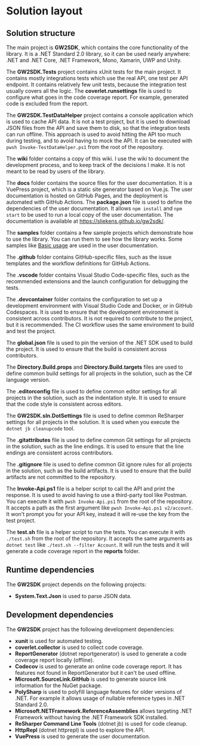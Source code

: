 # Solution layout

## Solution structure

The main project is **GW2SDK**, which contains the core functionality of the library. It is a .NET Standard 2.0 library, so it can be used nearly anywhere: .NET and .NET Core, .NET Framework, Mono, Xamarin, UWP and Unity.

The **GW2SDK.Tests** project contains xUnit tests for the main project. It contains mostly integrations tests which use the real API, one test per API endpoint. It contains relatively few unit tests, because the integration test usually covers all the logic. The **coverlet.runsettings** file is used to configure what goes in the code coverage report. For example, generated code is excluded from the report.

The **GW2SDK.TestDataHelper** project contains a console application which is used to cache API data. It is not a test project, but it is used to download JSON files from the API and save them to disk, so that the integration tests can run offline. This approach is used to avoid hitting the API too much during testing, and to avoid having to mock the API. It can be executed with `pwsh Invoke-TestDataHelper.ps1` from the root of the repository.

The **wiki** folder contains a copy of this wiki. I use the wiki to document the development process, and to keep track of the decisions I make. It is not meant to be read by users of the library.

The **docs** folder contains the source files for the user documentation. It is a VuePress project, which is a static site generator based on Vue.js. The user documentation is hosted on GitHub Pages, and the deployment is automated with GitHub Actions. The **package.json** file is used to define the dependencies of the user documentation. It allows `npm install` and `npm start` to be used to run a local copy of the user documentation. The documentation is available at <https://sliekens.github.io/gw2sdk/>.

The **samples** folder contains a few sample projects which demonstrate how to use the library. You can run them to see how the library works. Some samples like [Basic usage](https://sliekens.github.io/gw2sdk/guide/usage.html) are used in the user documentation.

The **.github** folder contains GitHub-specific files, such as the issue templates and the workflow definitions for GitHub Actions.

The **.vscode** folder contains Visual Studio Code-specific files, such as the recommended extensions and the launch configuration for debugging the tests.

The **.devcontainer** folder contains the configuration to set up a development environment with Visual Studio Code and Docker, or in GitHub Codespaces. It is used to ensure that the development environment is consistent across contributors. It is not required to contribute to the project, but it is recommended. The CI workflow uses the same environment to build and test the project.

The **global.json** file is used to pin the version of the .NET SDK used to build the project. It is used to ensure that the build is consistent across contributors.

The **Directory.Build.props** and **Directory.Build.targets** files are used to define common build settings for all projects in the solution, such as the C# language version.

The **.editorconfig** file is used to define common editor settings for all projects in the solution, such as the indentation style. It is used to ensure that the code style is consistent across editors.

The **GW2SDK.sln.DotSettings** file is used to define common ReSharper settings for all projects in the solution. It is used when you execute the `dotnet jb cleanupcode` tool.

The **.gitattributes** file is used to define common Git settings for all projects in the solution, such as the line endings. It is used to ensure that the line endings are consistent across contributors.

The **.gitignore** file is used to define common Git ignore rules for all projects in the solution, such as the build artifacts. It is used to ensure that the build artifacts are not committed to the repository.

The **Invoke-Api.ps1** file is a helper script to call the API and print the response. It is used to avoid having to use a third-party tool like Postman. You can execute it with `pwsh Invoke-Api.ps1` from the root of the repository. It accepts a path as the first argument like `pwsh Invoke-Api.ps1 v2/account`. It won't prompt you for your API key, instead it will re-use the key from the test project.

The **test.sh** file is a helper script to run the tests. You can execute it with `./test.sh` from the root of the repository. It accepts the same arguments as `dotnet test` like `./test.sh --filter Account`. It will run the tests and it will generate a code coverage report in the **reports** folder.

## Runtime dependencies

The **GW2SDK** project depends on the following projects:

- **System.Text.Json** is used to parse JSON data.

## Development dependencies

The **GW2SDK** project has the following development dependencies:

- **xunit** is used for automated testing.
- **coverlet.collector** is used to collect code coverage.
- **ReportGenerator** (dotnet reportgenerator) is used to generate a code coverage report locally (offline).
- **Codecov** is used to generate an online code coverage report. It has features not found in ReportGenerator but it can't be used offline.
- **Microsoft.SourceLink.GitHub** is used to generate source link information for the NuGet package.
- **PolySharp** is used to polyfill language features for older versions of .NET. For example it allows usage of nullable reference types in .NET Standard 2.0.
- **Microsoft.NETFramework.ReferenceAssemblies** allows targeting .NET Framework without having the .NET Framework SDK installed.
- **ReSharper Command Line Tools** (dotnet jb) is used for code cleanup.
- **HttpRepl** (dotnet httprepl) is used to explore the API.
- **VuePress** is used to generate the user documentation.
